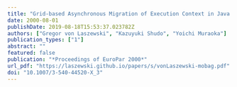 ```yaml
---
title: "Grid-based Asynchronous Migration of Execution Context in Java Virtual Machines"
date: 2000-08-01
publishDate: 2019-08-18T15:53:37.023782Z
authors: ["Gregor von Laszewski", "Kazuyuki Shudo", "Yoichi Muraoka"]
publication_types: ["1"]
abstract: ""
featured: false
publication: "*Proceedings of EuroPar 2000*"
url_pdf: "https://laszewski.github.io/papers/s/vonLaszewski-mobag.pdf"
doi: "10.1007/3-540-44520-X_3"
---
```


